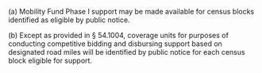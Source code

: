 (a) Mobility Fund Phase I support may be made available for census blocks identified as eligible by public notice.

(b) Except as provided in § 54.1004, coverage units for purposes of conducting competitive bidding and disbursing support based on designated road miles will be identified by public notice for each census block eligible for support.

